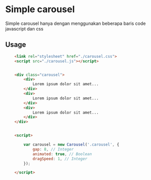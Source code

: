 # Simple carousel

Simple carousel hanya dengan menggunakan beberapa baris code javascript dan css

## Usage

```html
    <link rel="stylesheet" href="./carousel.css">
    <script src="./carousel.js"></script>


    <div class="carousel">
        <div>
            Lorem ipsum dolor sit amet...
        </div>
        <div>
            Lorem ipsum dolor sit amet...
        </div>
        <div>
            Lorem ipsum dolor sit amet... 
        </div>
    </div>


    <script>

        var carousel = new Carousel('.carousel', {
            gap: 8, // Integer
            animated: true, // Boolean
            dragSpeed: 1, // Integer
        });

    </script>

```